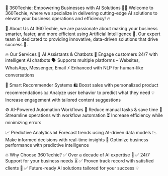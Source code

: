 🚀 360Techie: Empowering Businesses with AI Solutions 🤖✨
Welcome to 360Techie, where we specialize in delivering cutting-edge AI solutions to elevate your business operations and efficiency! 🔥

🌟 About Us
At 360Techie, we are passionate about making your business smarter, faster, and more efficient using Artificial Intelligence 🧠. Our expert team is dedicated to providing innovative, data-driven solutions that drive success 🚀.

🔥 Our Services
🤖 AI Assistants & Chatbots
💬 Engage customers 24/7 with intelligent AI chatbots
🗣️ Supports multiple platforms – Websites, WhatsApp, Messenger, Email
⚡ Enhanced with NLP for human-like conversations

🎯 Smart Recommender Systems
🛍️ Boost sales with personalized product recommendations
📊 Analyze user behavior to predict what they need
💡 Increase engagement with tailored content suggestions

⚙️ AI-Powered Automation Workflows
🤯 Reduce manual tasks & save time
🔄 Streamline operations with workflow automation
⏳ Increase efficiency while minimizing errors

📈 Predictive Analytics
📊 Forecast trends using AI-driven data models
📉 Make informed decisions with real-time insights
🚀 Optimize business performance with predictive intelligence

🔥 Why Choose 360Techie?
✅ Over a decade of AI expertise 🧠
✅ 24/7 Support for your business needs ⏳
✅ Proven track record with satisfied clients 💼
✅ Future-ready AI solutions tailored for your success 💡
